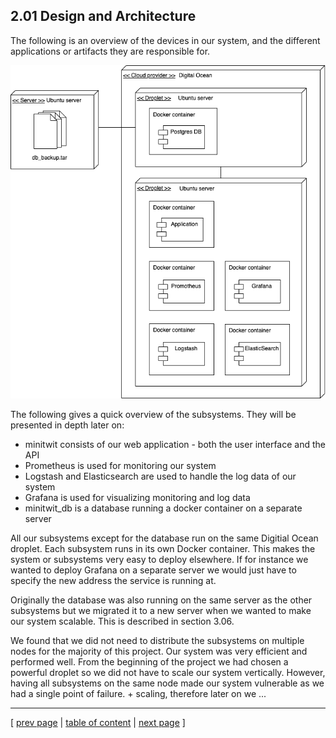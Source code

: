 ## 2.01 Design and Architecture

The following is an overview of the devices in our system, and the different applications or artifacts they are responsible for.

![Overview of deployed components](../images/ch2-component-deployment-overview.png)

The following gives a quick overview of the subsystems. They will be presented in depth later on:
- minitwit consists of our web application - both the user interface and the API
- Prometheus is used for monitoring our system
- Logstash and Elasticsearch are used to handle the log data of our system
- Grafana is used for visualizing monitoring and log data
- minitwit_db is a database running a docker container on a separate server

All our subsystems except for the database run on the same Digitial Ocean droplet. Each subsystem runs in its own Docker container. This makes the system or subsystems very easy to deploy elsewhere. If for instance we wanted to deploy Grafana on a separate server we would just have to specify the new address the service is running at. 

Originally the database was also running on the same server as the other subsystems but we migrated it to a new server when we wanted to make our system scalable. This is described in section 3.06. 

We found that we did not need to distribute the subsystems on multiple nodes for the majority of this project. Our system was very efficient and performed well. From the beginning of the project we had chosen a powerful droplet so we did not have to scale our system vertically. However, having all subsystems on the same node made our system vulnerable as we had a single point of failure. + scaling, therefore later on we ...


---
[ [prev page](../chapters/200_systems_perspective.md) | [table of content](../table_of_content.md) | [next page](../chapters/202_dependencies.md) ]
